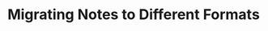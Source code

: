 ---
title: 'Migrating Notes to Different Formats'
description: 'Migrate notes between Google Keep, Apple Notes, Evernote, and Notion.'
---
